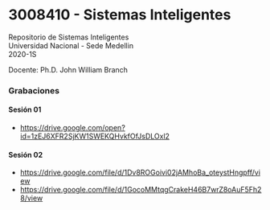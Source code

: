 # 3008410 - Sistemas Inteligentes

Repositorio de Sistemas Inteligentes  
Universidad Nacional - Sede Medellin  
2020-1S

Docente: Ph.D. John William Branch  

### Grabaciones  
#### Sesión 01
* https://drive.google.com/open?id=1zEJ6XFR2SjKW1SWEKQHvkfOfJsDLOxl2  
#### Sesión 02
* https://drive.google.com/file/d/1Dv8ROGoivi02jAMhoBa_oteystHngpff/view  
* https://drive.google.com/file/d/1GocoMMtqgCrakeH46B7wrZ8oAuF5Fh28/view
